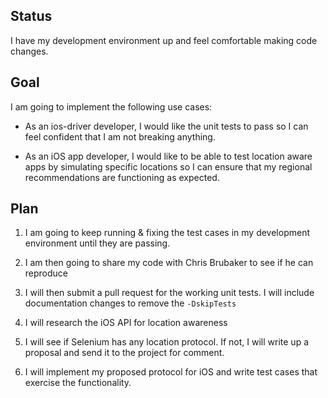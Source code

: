 ## Status

I have my development environment up and feel comfortable making code changes.

## Goal

I am going to implement the following use cases:

* As an ios-driver developer, I would like the unit tests to pass so I can feel confident that I am not breaking anything.

* As an iOS app developer, I would like to be able to test location aware apps by simulating specific locations so I can ensure that my regional recommendations are functioning as expected.

## Plan

1. I am going to keep running & fixing the test cases in my development environment until they are passing.
1. I am then going to share my code with Chris Brubaker to see if he can reproduce
1. I will then submit a pull request for the working unit tests.  I will include documentation changes to remove the `-DskipTests`

1. I will research the iOS API for location awareness
1. I will see if Selenium has any location protocol.  If not, I will write up a proposal and send it to the project for comment.
1. I will implement my proposed protocol for iOS and write test cases that exercise the functionality.
